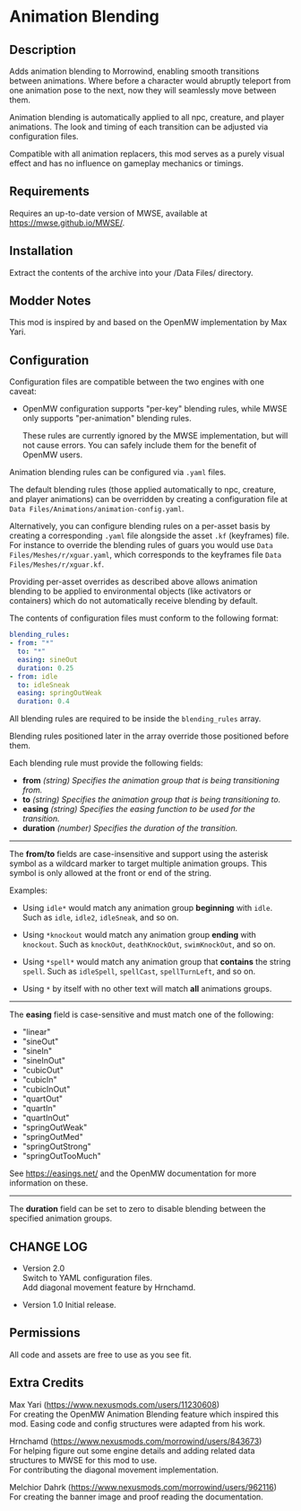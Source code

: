 # Animation Blending

## Description

Adds animation blending to Morrowind, enabling smooth transitions between animations. Where before a character would abruptly teleport from one animation pose to the next, now they will seamlessly move between them.

Animation blending is automatically applied to all npc, creature, and player animations. The look and timing of each transition can be adjusted via configuration files.

Compatible with all animation replacers, this mod serves as a purely visual effect and has no influence on gameplay mechanics or timings.

## Requirements

Requires an up-to-date version of MWSE, available at <https://mwse.github.io/MWSE/>.

## Installation

Extract the contents of the archive into your /Data Files/ directory.

## Modder Notes

This mod is inspired by and based on the OpenMW implementation by Max Yari.

## Configuration

Configuration files are compatible between the two engines with one caveat:

* OpenMW configuration supports "per-key" blending rules, while MWSE only supports "per-animation" blending rules.

    These rules are currently ignored by the MWSE implementation, but will not cause errors. You can safely include them for the benefit of OpenMW users.

Animation blending rules can be configured via `.yaml` files. 

The default blending rules (those applied automatically to npc, creature, and player animations) can be overridden by creating a configuration file at `Data Files/Animations/animation-config.yaml`.

Alternatively, you can configure blending rules on a per-asset basis by creating a corresponding `.yaml` file alongside the asset `.kf` (keyframes) file. For instance to override the blending rules of guars you would use `Data Files/Meshes/r/xguar.yaml`, which corresponds to the keyframes file `Data Files/Meshes/r/xguar.kf`. 

Providing per-asset overrides as described above allows animation blending to be applied to environmental objects (like activators or containers) which do not automatically receive blending by default.

The contents of configuration files must conform to the following format:

```yaml
blending_rules:
- from: "*"
  to: "*"
  easing: sineOut
  duration: 0.25
- from: idle
  to: idleSneak
  easing: springOutWeak
  duration: 0.4
```

All blending rules are required to be inside the `blending_rules` array. 

Blending rules positioned later in the array override those positioned before them.

Each blending rule must provide the following fields:

- **from** *(string) Specifies the animation group that is being transitioning from.*
- **to** *(string) Specifies the animation group that is being transitioning to.*
- **easing** *(string) Specifies the easing function to be used for the transition.*
- **duration** *(number) Specifies the duration of the transition.*

---

The **from/to** fields are case-insensitive and support using the asterisk symbol as a wildcard marker to target multiple animation groups. This symbol is only allowed at the front or end of the string.

Examples:

- Using `idle*` would match any animation group **beginning** with `idle`. Such as `idle`, `idle2`, `idleSneak`, and so on.

- Using `*knockout` would match any animation group **ending** with `knockout`. Such as `knockOut`, `deathKnockOut`, `swimKnockOut`, and so on.

- Using `*spell*` would match any animation group that **contains** the string `spell`. Such as `idleSpell`,  `spellCast`, `spellTurnLeft`, and so on.

- Using `*` by itself with no other text will match **all** animations groups.

---

The **easing** field is case-sensitive and must match one of the following:

* "linear"
* "sineOut"
* "sineIn"
* "sineInOut"
* "cubicOut"
* "cubicIn"
* "cubicInOut"
* "quartOut"
* "quartIn"
* "quartInOut"
* "springOutWeak"
* "springOutMed"
* "springOutStrong"
* "springOutTooMuch"

See <https://easings.net/> and the OpenMW documentation for more information on these.

---

The **duration** field can be set to zero to disable blending between the specified animation groups.

## CHANGE LOG

- Version 2.0  
     Switch to YAML configuration files.  
     Add diagonal movement feature by Hrnchamd.

- Version 1.0
     Initial release.

## Permissions

All code and assets are free to use as you see fit.

## Extra Credits

Max Yari (https://www.nexusmods.com/users/11230608)  
For creating the OpenMW Animation Blending feature which inspired this mod. Easing code and config structures were adapted from his work.

Hrnchamd (https://www.nexusmods.com/morrowind/users/843673)  
For helping figure out some engine details and adding related data structures to MWSE for this mod to use.  
For contributing the diagonal movement implementation.

Melchior Dahrk (https://www.nexusmods.com/morrowind/users/962116)  
For creating the banner image and proof reading the documentation. 
